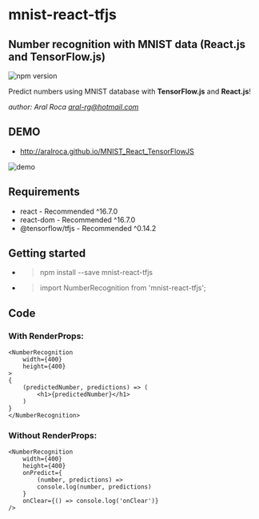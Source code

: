 # mnist-react-tfjs 
## Number recognition with MNIST data (React.js and TensorFlow.js)

![npm version](https://img.shields.io/badge/npm-v0.1.1-blue.svg) 

Predict numbers using MNIST database with **TensorFlow.js** and **React.js**!

*author: Aral Roca <aral-rg@hotmail.com>*

## DEMO

* http://aralroca.github.io/MNIST_React_TensorFlowJS

![demo](https://aralroca.github.io/MNIST_React_TensorFlowJS/assets/behavior.gif)


## Requirements

* react - Recommended ^16.7.0
* react-dom - Recommended ^16.7.0
* @tensorflow/tfjs - Recommended ^0.14.2

## Getting started

* > npm install --save mnist-react-tfjs
* > import NumberRecognition from 'mnist-react-tfjs';

## Code

### With RenderProps:

````
<NumberRecognition
    width={400}
    height={400}
>
{
    (predictedNumber, predictions) => (
        <h1>{predictedNumber}</h1>
    )
}
</NumberRecognition>
````

### Without RenderProps:

````
<NumberRecognition
    width={400}
    height={400}
    onPredict={
        (number, predictions) => 
        console.log(number, predictions)
    }
    onClear={() => console.log('onClear')}
/>
````
